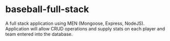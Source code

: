 # baseball-full-stack
A full stack application using MEN (Mongoose, Express, NodeJS). Application will allow CRUD operations and supply stats on each player and team entered into the database.
